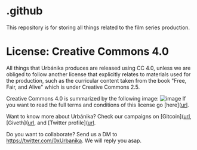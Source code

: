 # .github
This repository is for storing all things related to the film series production.

# License: Creative Commons 4.0
All things that Urbánika produces are released using CC 4.0, unless we are obliged to follow another license that explicitly relates to materials used for the production, such as the curricular content taken from the book "Free, Fair, and Alive" which is under Creative Commons 2.5.

Creative Commons 4.0 is summarized by the following image:
![image](https://user-images.githubusercontent.com/58118538/171034691-c6e4735a-a9d9-4c34-85bf-cfbaa73a3eda.png)
If you want to read the full terms and conditions of this license go [here]([url](https://creativecommons.org/licenses/by/4.0/legalcode).

Want to know more about Urbánika? Check our campaigns on [Gitcoin]([url](https://gitcoin.co/grants/5090/ourverse-and-the-solarpunk-awakening), [Giveth]([url](https://giveth.io/project/OurVerse-and-the-SolarPunk-awakening-0), and [Twitter profile]([url](https://twitter.com/0xUrbanika).

Do you want to collaborate? Send us a DM to https://twitter.com/0xUrbanika. We will reply you asap.
